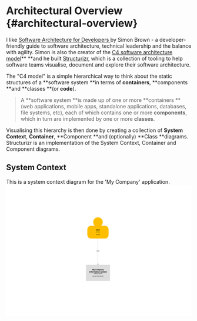 # Architectural Overview {#architectural-overview}

I like [Software Architecture for Developers ](https://leanpub.com/b/software-architecture)by Simon Brown - a developer-friendly guide to software architecture, technical leadership and the balance with agility. Simon is also the creator of the [C4 software architecture model](https://structurizr.com/help/c4)** **and he built [Structurizr](https://structurizr.com/), which is a collection of tooling to help software teams visualise, document and explore their software architecture.

The "C4 model" is a simple hierarchical way to think about the static structures of a **software system **in terms of **containers**, **components **and **classes **\(or **code**\).

> A **software system **is made up of one or more **containers **\(web applications, mobile apps, standalone applications, databases, file systems, etc\), each of which contains one or more **components**, which in turn are implemented by one or more **classes**.

Visualising this hierarchy is then done by creating a collection of **System Context**, **Container**, **Component **and \(optionally\) **Class **diagrams. Structurizr is an implementation of the System Context, Container and Component diagrams.

## System Context

This is a system context diagram for the 'My Company' application.![](/assets/context-diagram.png)

## 

## 




